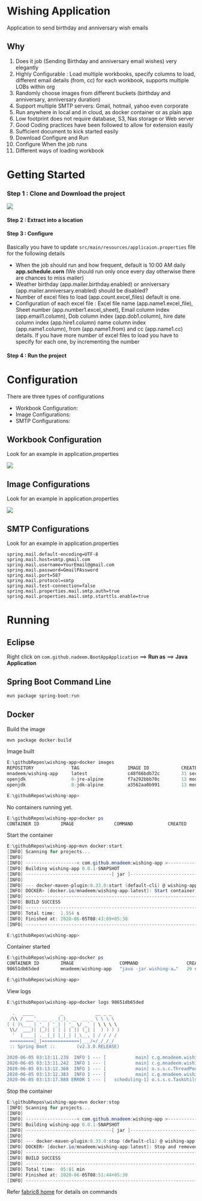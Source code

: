 # Wishing Application
Application to send birthday and anniversary wish emails

## Why

1. Does it job (Sending Birthday and anniversary email wishes) very elegantly
2. Highly Configurable : Load multiple workbooks, specify columns to load, different email details (from, cc) for each workbook, supports multiple LOBs within org
3. Randomly choose images from different buckets (birthday and anniversary, anniversary duration)
4. Support multiple SMTP servers: Gmail, hotmail, yahoo even corporate
5. Run anywhere in local and in cloud, as docker container or as plain app
6. Low footprint does not require database, S3, Nas storage or Web server
7. Good Coding practices have been followed to allow for extension easily
8. Sufficient document to kick started easily
9. Download Configure and Run
10. Configure When the job runs
11. Different ways of loading workbook

# Getting Started

### Step 1 : Clone and Download the project

![](docs/download.png)

#### Step 2 : Extract into a location

#### Step 3 : Configure

Basically you have to update `src/main/resources/applicaion.properties` file for the following details

* When the job should run and how frequent, default is 10:00 AM daily **app.schedule.corn** (We should run only once every day otherwise there are chances to miss mailer)
* Weather birthday (app.mailer.birthday.enabled) or anniversary (app.mailer.anniversary.enabled) should be disabled?
* Number of excel files to load (app.count.excel_files) default is one.
* Configuration of each excel file : Excel file name (app.name1.excel_file), Sheet number (app.number1.excel_sheet), Email column index (app.email1.column), Dob column index (app.dob1.column), hire date column index (app.hire1.column) name column index (app.name1.column), from (app.name1.from) and cc (app.name1.cc) details. If you have more number of excel files to load you have to specify for each one, by incrementing the number

#### Step 4 : Run the project

# Configuration

There are three types of configurations

* Workbook Configuration:
* Image Configurations:
* SMTP Configurations:

## Workbook Configuration
Look for an example in application.properties

![](docs/workbook_configurations.png)

## Image Configurations
Look for an example in application.properties

![](docs/image_configurations.png)

## SMTP Configurations
Look for an example in application.properties

```
spring.mail.default-encoding=UTF-8
spring.mail.host=smtp.gmail.com
spring.mail.username=YourEmail@gmail.com
spring.mail.password=GmailPAssword
spring.mail.port=587
spring.mail.protocol=smtp
spring.mail.test-connection=false
spring.mail.properties.mail.smtp.auth=true
spring.mail.properties.mail.smtp.starttls.enable=true
```

# Running

## Eclipse

Right click on ``com.github.nadeem.BootAppApplication`` ==> **Run as** ==> **Java Application**


## Spring Boot Command Line

```Powershell
mvn package spring-boot:run
```

## Docker

Build the image

```Powershell
mvn package docker:build
```
Image built

```Powershell
E:\githubRepos\wishing-app>docker images
REPOSITORY              TAG                  IMAGE ID            CREATED             SIZE
mnadeem/wishing-app     latest               c48f66bdb72c        31 seconds ago      148MB
openjdk                 8-jre-alpine         f7a292bbb70c        13 months ago       89.7MB
openjdk                 8-jdk-alpine         a3562aa0b991        13 months ago       110MB

E:\githubRepos\wishing-app>
```

No containers running yet.


```Powershell
E:\githubRepos\wishing-app>docker ps
CONTAINER ID        IMAGE               COMMAND             CREATED             STATUS              PORTS               NAMES


```
Start the container

```Powershell
E:\githubRepos\wishing-app>mvn docker:start
[INFO] Scanning for projects...
[INFO]
[INFO] -------------------< com.github.mnadeem:wishing-app >-------------------
[INFO] Building wishing-app 0.0.1-SNAPSHOT
[INFO] --------------------------------[ jar ]---------------------------------
[INFO]
[INFO] --- docker-maven-plugin:0.33.0:start (default-cli) @ wishing-app ---
[INFO] DOCKER> [docker.io/mnadeem/wishing-app:latest]: Start container 98651db65ded
[INFO] ------------------------------------------------------------------------
[INFO] BUILD SUCCESS
[INFO] ------------------------------------------------------------------------
[INFO] Total time:  1.554 s
[INFO] Finished at: 2020-06-05T08:43:09+05:30
[INFO] ------------------------------------------------------------------------

E:\githubRepos\wishing-app>

```

Container started


```Powershell
E:\githubRepos\wishing-app>docker ps
CONTAINER ID        IMAGE                 COMMAND                  CREATED             STATUS              PORTS               NAMES
98651db65ded        mnadeem/wishing-app   "java -jar wishing-a…"   29 seconds ago      Up 28 seconds                           wishing-app-1

E:\githubRepos\wishing-app>

```

View logs 

```Powershell
E:\githubRepos\wishing-app>docker logs 98651db65ded

  .   ____          _            __ _ _
 /\\ / ___'_ __ _ _(_)_ __  __ _ \ \ \ \
( ( )\___ | '_ | '_| | '_ \/ _` | \ \ \ \
 \\/  ___)| |_)| | | | | || (_| |  ) ) ) )
  '  |____| .__|_| |_|_| |_\__, | / / / /
 =========|_|==============|___/=/_/_/_/
 :: Spring Boot ::        (v2.3.0.RELEASE)

2020-06-05 03:13:11.239  INFO 1 --- [           main] c.g.mnadeem.wishing.WishingApplication   : Starting WishingApplication v0.0.1-SNAPSHOT with PID 1 (/app/wishing-app.jar started by root in /app)
2020-06-05 03:13:11.242  INFO 1 --- [           main] c.g.mnadeem.wishing.WishingApplication   : No active profile set, falling back to default profiles: default
2020-06-05 03:13:12.368  INFO 1 --- [           main] o.s.s.c.ThreadPoolTaskScheduler          : Initializing ExecutorService 'taskScheduler'
2020-06-05 03:13:12.383  INFO 1 --- [           main] c.g.mnadeem.wishing.WishingApplication   : Started WishingApplication in 2.021 seconds (JVM running for 2.564)
2020-06-05 03:13:17.888 ERROR 1 --- [   scheduling-1] o.s.s.s.TaskUtils$LoggingErrorHandler    : Unexpected error occurred in scheduled task


```

Stop the container

```Powershell
E:\githubRepos\wishing-app>mvn docker:stop
[INFO] Scanning for projects...
[INFO]
[INFO] -------------------< com.github.mnadeem:wishing-app >-------------------
[INFO] Building wishing-app 0.0.1-SNAPSHOT
[INFO] --------------------------------[ jar ]---------------------------------
[INFO]
[INFO] --- docker-maven-plugin:0.33.0:stop (default-cli) @ wishing-app ---
[INFO] DOCKER> [docker.io/mnadeem/wishing-app:latest]: Stop and removed container 98651db65ded after 0 ms
[INFO] ------------------------------------------------------------------------
[INFO] BUILD SUCCESS
[INFO] ------------------------------------------------------------------------
[INFO] Total time:  05:01 min
[INFO] Finished at: 2020-06-05T08:51:44+05:30
[INFO] ------------------------------------------------------------------------

```

Refer [fabric8 home](http://dmp.fabric8.io/) for details on commands

```Powershell


```
